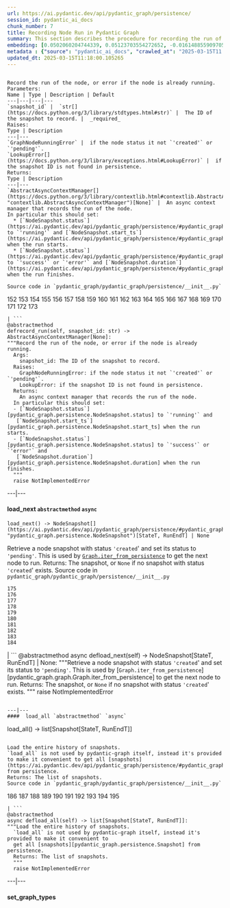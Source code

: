 ```yaml
---
url: https://ai.pydantic.dev/api/pydantic_graph/persistence/
session_id: pydantic_ai_docs
chunk_number: 7
title: Recording Node Run in Pydantic Graph
summary: This section describes the procedure for recording the run of a node in Pydantic Graph, including required parameters like snapshot ID, potential errors such as GraphNodeRunningError and LookupError, and the return type which is an async context manager. It specifies that the node's status should be updated to 'running' during the recording.
embedding: [0.0502060204744339, 0.05123703554272652, -0.016148855909705162, -0.07961240410804749, 0.020037580281496048, 0.014355783350765705, 0.018199682235717773, -0.03938034549355507, -0.010876103304326534, 0.004073635675013065, 0.019163457676768303, 0.006432646419852972, 0.03034774586558342, -0.049668096005916595, 0.0051326691173017025, 0.015532487072050571, -0.03465111926198006, 0.020474642515182495, 0.042495809495449066, 0.03953723981976509, 0.027478830888867378, -0.02566334418952465, 0.015510073862969875, -0.0012208300177007914, 0.00936880148947239, 0.004681599326431751, 0.013190287165343761, 0.06419198215007782, 0.023287523537874222, -0.049040522426366806, -0.009452852420508862, -0.014378197491168976, -0.031446002423763275, 0.024968529120087624, 0.013885102234780788, -0.0003880320000462234, -0.03738555312156677, 0.022828049957752228, 0.0011339780176058412, 0.01212565042078495, 0.025282317772507668, -0.0377889946103096, 0.029697757214307785, -0.008085634559392929, 0.004614359233528376, -0.0011171679943799973, -0.006830484140664339, 0.06674710661172867, 0.022749602794647217, -0.009458455257117748, -0.043638892471790314, -0.030549466609954834, -0.01006361749023199, 0.03489766642451286, -0.03922345116734505, -0.0071722883731126785, -0.030840840190649033, 0.003597351023927331, -0.022895289584994316, -0.018804844468832016, 0.039111386984586716, -0.0025831444654613733, -0.005320381373167038, 0.03693728521466255, -0.019353972747921944, 0.020922910422086716, -0.005743434187024832, 0.05213357135653496, -0.039066560566425323, -0.054509393870830536, 0.026246093213558197, 0.005269951187074184, -0.06764364242553711, -0.058409325778484344, -0.0012558508897200227, 0.005482878535985947, 0.02915983460843563, 0.04440094903111458, 0.011184287257492542, -0.029428796842694283, -0.0028072786517441273, 0.025058183819055557, -0.019510865211486816, 0.01005801372230053, 0.015532487072050571, -0.03967171907424927, -0.0344269834458828, -0.04630608856678009, 0.008522695861756802, -0.01478163804858923, 0.020889289677143097, -0.04045619070529938, -0.025909891352057457, 0.0575127899646759, 0.03142358735203743, -0.009828276932239532, 0.0417337529361248, -0.023265110328793526, -0.03570454940199852, -0.0008951352210715413, 0.017011770978569984, -0.026918495073914528, -0.018580710515379906, -0.008741226978600025, 0.017191078513860703, 0.05168530344963074, 0.01915225200355053, 0.01934276521205902, 0.0033452000934630632, -0.014086822979152203, -0.09341906011104584, -0.032858047634363174, 0.024296127259731293, 0.014366989955306053, -0.043683718889951706, -0.05684038624167442, -0.044244054704904556, -0.0037570465356111526, 0.02008240856230259, 0.003734633093699813, -0.0445578433573246, 0.00883087981492281, -0.010926533490419388, 0.010041204281151295, 0.025461623445153236, 0.00511305732652545, -0.04310097172856331, 0.010472661815583706, -0.0490853488445282, -0.0031799012795090675, 0.04872673377394676, -0.03870794549584389, 0.005253140814602375, -0.062354084104299545, 0.008113651536405087, 0.025125423446297646, -0.04570092633366585, 0.018121235072612762, -0.04563368484377861, -0.0036898062098771334, -0.03175979107618332, -0.018659157678484917, -0.002326791174709797, 0.02499094232916832, 0.000546676863450557, 0.06970568001270294, -0.01257391832768917, 0.025573691353201866, -0.009581728838384151, 0.038663119077682495, 0.04588023200631142, 0.052537012845277786, -0.021595312282443047, -0.01873760297894478, 0.014333370141685009, -0.004373414907604456, 0.00533719127997756, 0.03314942121505737, -0.03615281730890274, -0.026201266795396805, -0.020653950050473213, 0.03108738735318184, -0.003846700070425868, -0.038214851170778275, 0.01629454270005226, -0.011262734420597553, -0.0744573175907135, -0.03377699479460716, -0.02629091963171959, -0.04670953005552292, 0.0025187060236930847, -0.01599196158349514, -0.027209868654608727, 0.021023770794272423, 0.050519805401563644, 0.0018308947328478098, -0.06674710661172867, 0.0007077732007019222, -0.025013355538249016, -0.0031602897215634584, -0.010573522187769413, 0.00976103637367487, -0.039447586983442307, -0.020059993490576744, -0.038954492658376694, -0.034270089119672775, -0.006606350187212229, 0.021359970793128014, -0.022861668840050697, 0.0184798501431942, -0.015633348375558853, 0.029540862888097763, 0.011111443862318993, 0.007060221396386623, 0.0063093723729252815, -0.01370579469949007, 0.020732397213578224, 0.0485026016831398, 0.02038498781621456, 0.04500611126422882, -0.002419246593490243, 0.03299252688884735, 0.02164013870060444, -0.012910119257867336, 0.02566334418952465, -0.04433370754122734, -0.03149082884192467, -0.045499205589294434, -0.008556315675377846, -0.01587989553809166, 0.003216323209926486, -0.03994068130850792, -0.036578670144081116, 0.023511657491326332, 0.01029895804822445, 0.048771560192108154, -0.06854017823934555, 0.007990377955138683, 0.011498074978590012, 0.016462642699480057, -0.0032975717913359404, 0.023892685770988464, 0.007917533628642559, -0.006163685582578182, 0.0265150535851717, 0.003333993488922715, -0.01249547116458416, -0.019398799166083336, 0.01934276521205902, 0.05217839777469635, -0.02611161209642887, -0.0068697077222168446, -0.027434002608060837, 0.0006391321658156812, 0.008113651536405087, -0.040859632194042206, -0.03812519460916519, -0.02123669721186161, 0.016451437026262283, -0.002329592825844884, 0.0027988734655082226, 0.02781503088772297, -0.024968529120087624, 0.031670134514570236, 0.018995357677340508, -0.015016978606581688, 0.0013574116164818406, -0.0727538987994194, 0.026716774329543114, 0.036982111632823944, 0.014837672002613544, 0.007878310978412628, 0.003129471093416214, 0.016541089862585068, -0.0038971302565187216, -0.05854380503296852, 0.015218699350953102, -0.006427043117582798, -0.021886685863137245, 0.04339234530925751, 0.06616435945034027, 0.021965133026242256, -0.03848380967974663, -0.00016258470714092255, 0.020407402887940407, -0.018009169027209282, 0.032925285398960114, -0.005073833744972944, -0.0008566121687181294, -0.04561127349734306, 0.004093247465789318, 0.028308125212788582, 0.018580710515379906, -0.023287523537874222, -0.012742018327116966, 0.013683381490409374, -0.04440094903111458, 0.014131649397313595, 0.0059003280475735664, -0.0023337954189628363, 0.038954492658376694, -0.014804051257669926, 0.007934344001114368, 0.08046410977840424, 0.01811002753674984, 0.010500678792595863, 0.003841096768155694, 0.031849443912506104, 0.05280597507953644, 0.008035204373300076, 0.01766175962984562, -0.033261489123106, 0.04440094903111458, -0.013750622048974037, 0.027949512004852295, -0.042226847261190414, 0.022491848096251488, -0.0014288543025031686, 0.03487525135278702, 0.012629951350390911, 0.021102217957377434, -0.02967534400522709, -0.03119945526123047, -0.006102048791944981, 0.0084610590711236, 0.033866651356220245, -0.026021959260106087, -0.01743762567639351, 0.03196151182055473, -0.011464455164968967, -0.00915027130395174, 0.00922311469912529, -0.02915983460843563, -0.018950531259179115, -0.028801221400499344, 0.04108376428484917, 0.030370159074664116, -0.04525265842676163, 0.03588385507464409, -0.017897101119160652, -0.022828049957752228, -0.06275752186775208, 0.06002308800816536, 0.05563006177544594, -0.009172684513032436, -0.014916119165718555, -0.04576816409826279, -0.012988566420972347, 0.03344079479575157, 0.03303735330700874, -0.012775639072060585, -0.04670953005552292, -0.03518904000520706, 0.023870272561907768, 0.03971654921770096, -0.032521843910217285, 0.0027932701632380486, -7.757138519082218e-05, 0.006931344512850046, 0.03942517191171646, -0.031333934515714645, -0.00030520750442519784, -0.04957844316959381, -0.06181615963578224, -0.014535090886056423, 0.025394383817911148, 0.022749602794647217, 0.03465111926198006, -0.05388181656599045, -0.008102444931864738, 0.018199682235717773, 0.010651969350874424, 0.003939155489206314, 0.054464567452669144, -0.012641158886253834, 0.0046563842333853245, -0.010041204281151295, -0.028352953493595123, -0.023668551817536354, 0.02420647442340851, -0.05500248819589615, -0.025237489491701126, -0.01703418605029583, -0.025820238515734673, -0.022155648097395897, -0.042047541588544846, -0.023489244282245636, -0.012035996653139591, 0.016485055908560753, -0.0009000381687656045, 0.04359406605362892, 0.0279270987957716, 0.03875277191400528, 0.002020007697865367, 0.009576126001775265, -0.014120442792773247, 0.006057221908122301, -0.007777450140565634, 0.03440457209944725, 0.0338442362844944, 0.024856463074684143, 0.00016057101311162114, 0.03267873823642731, -0.02287287637591362, -0.007362802512943745, 0.005205512512475252, -0.023085802793502808, 0.0009322574478574097, 6.728398147970438e-05, 0.03182702884078026, 0.003244339954108, -0.029316728934645653, -0.024520261213183403, -0.014916119165718555, 0.0242513008415699, -0.004236132837831974, 0.011744622141122818, 0.01486008521169424, 0.0530301071703434, -0.0007249334594234824, -0.00033970311051234603, 0.014770431444048882, 0.0023828246630728245, 0.013683381490409374, -0.012685985304415226, -0.015588521026074886, 0.029585689306259155, 0.019421212375164032, 0.020205682143568993, 0.008864500559866428, 0.04206995293498039, 0.021998753771185875, -0.004902931395918131, -0.03870794549584389, -0.01576782763004303, -0.03028050623834133, 0.014165270142257214, -0.00723392516374588, -0.02781503088772297, 0.014479056932032108, -0.016193682327866554, -0.060605838894844055, -0.025865064933896065, -0.02443060837686062, -0.011061013676226139, 0.05217839777469635, -0.009548109024763107, -0.05567488819360733, 0.014714398421347141, -0.04742675647139549, 0.023040976375341415, 0.015678174793720245, 0.055316273123025894, -0.009402422234416008, 0.04675435647368431, -0.025752998888492584, -0.006068428512662649, -0.0172134917229414, -0.006281355861574411, -0.004855303093791008, 0.014176476746797562, -0.02555127814412117, 0.003810278372839093, 0.048592254519462585, -0.012618744745850563, -0.02272718958556652, -0.045947473496198654, -0.021774619817733765, 0.03570454940199852, -0.029518449679017067, 0.0169221181422472, 0.011520488187670708, -0.042047541588544846, -0.013044599443674088, -0.019096218049526215, -0.005928344558924437, 0.0682263970375061, -0.026313332840800285, 0.05926103517413139, -0.04998188465833664, -0.003373216837644577, -0.0008664180641062558, 0.0037598481867462397, 0.03090807981789112, 0.010836879722774029, 0.006460662931203842, 0.01644022949039936, 0.011178684420883656, -0.008573126047849655, 0.03290287405252457, 0.031042560935020447, -0.00983387976884842, 0.018614329397678375, 0.027792617678642273, 0.012685985304415226, -0.012831672094762325, 0.006331786047667265, 0.0380803681910038, 0.0397837869822979, -0.005541713442653418, -0.04417681321501732, -0.0023856263142079115, -0.006561523303389549, 0.018322955816984177, 0.020015167072415352, 0.036690738052129745, 0.033373553305864334, -0.0026699963491410017, -0.02000396139919758, 0.01019249390810728, -0.03823726251721382, 0.046619873493909836, 0.013761828653514385, -0.009273544885218143, 0.017359180375933647, 0.0242513008415699, -0.047068141400814056, -0.0434371717274189, 0.027389176189899445, -0.0281960591673851, -0.028913287445902824, -0.019107425585389137, -0.03718383237719536, 0.04186823591589928, -0.027658136561512947, -0.0699298158288002, 0.008976567536592484, 0.012248924002051353, -0.00017361631034873426, 0.008769243024289608, -0.03377699479460716, 0.013392006978392601, 0.017583314329385757, -0.010293354280292988, 0.010383008047938347, -0.006421439349651337, -0.01929793879389763, 0.024385780096054077, 0.018872084096074104, -0.03893207758665085, -0.04778537154197693, -0.04670953005552292, -0.022402195259928703, -0.005272752605378628, -0.009766640141606331, -0.020317748188972473, 0.02837536670267582, -0.011357991024851799, 0.007334785535931587, -0.039111386984586716, 0.021337557584047318, -0.03478559851646423, -0.003846700070425868, 0.012360990978777409, -0.03729590028524399, -0.01644022949039936, -0.004000792279839516, -0.022077200934290886, -0.009648969396948814, 0.024744395166635513, 0.0008250933606177568, 0.018647950142621994, -0.012921325862407684, -0.0031658930238336325, -0.016384197399020195, -0.002539718523621559, 0.04845777526497841, -0.023309936746954918, -0.009789053350687027, -0.005855501163750887, 0.01478163804858923, 0.007065824698656797, 0.01502818614244461, -0.05652659758925438, 0.0207211896777153, 0.02149445191025734, -0.008276148699223995, -0.001367217511869967, 0.020328955724835396, 0.04635091498494148, -0.009794656187295914, -0.012999773025512695, 0.031109800562262535, 0.005636970512568951, -0.00013421775656752288, 0.07696761935949326, 0.028128819540143013, 0.018210887908935547, -0.02149445191025734, -0.0003339246613904834, 0.005743434187024832, -0.01539800688624382, 0.027052976191043854, 0.002154488116502762, -0.014960945583879948, 0.008276148699223995, -0.02200995944440365, -0.021953927353024483, -0.0284874327480793, -0.0070770313031971455, -0.018457436934113503, -0.04361648112535477, 0.023377178236842155, 0.025080597028136253, -0.0338442362844944, 0.042159609496593475, -0.0242513008415699, 0.01818847469985485, 0.008180891163647175, -0.026134025305509567, 0.0010975562036037445, 0.013660968281328678, 0.022032374516129494, -0.019690172746777534, 0.03357527405023575, -4.56147754448466e-05, 0.0011381804943084717, 0.012058409862220287, -0.0620402954518795, 0.014109236188232899, 0.00885329395532608, 0.03137876093387604, -0.0024234489537775517, 0.00786710437387228, 0.003476878860965371, 0.007693400140851736, 0.01145324856042862, -0.01881605014204979, -0.027052976191043854, 0.0063093723729252815, 0.006623160094022751, 0.00983948353677988, -0.019062597304582596, -0.012641158886253834, -0.014714398421347141, 0.006578333210200071, -0.03090807981789112, 0.03902173042297363, 0.06858500838279724, -0.06441611796617508, 0.0019513667793944478, 0.013560107909142971, 0.02391509898006916, 0.006046014837920666, 0.01158772874623537, -0.018793636932969093, -0.029473623260855675, 0.010859292931854725, -0.01886087656021118, 0.009217510931193829, 0.008141668513417244, -0.019331559538841248, 0.03574937582015991, 0.01517387293279171, -0.026358161121606827, 0.014826465398073196, 0.029989130795001984, -0.0009434641106054187, 0.014736811630427837, 0.015924721956253052, 0.034202851355075836, 0.017101425677537918, -0.01814364828169346, 0.005866707768291235, 0.02510301023721695, -0.01167738251388073, -0.028621913865208626, 0.03137876093387604, 0.001994792837649584, -0.0355476550757885, -0.04303373023867607, -0.029473623260855675, 0.024946115911006927, -0.0019331559306010604, -0.0026097605004906654, -0.028218472376465797, -0.014714398421347141, -0.02729952335357666, -0.035121798515319824, 0.015521280467510223, -0.05123703554272652, 0.0024780817329883575, 0.01113946083933115, 0.02112463116645813, -0.01342562772333622, -0.010685589164495468, -0.00556132523342967, 0.0011795052560046315, 0.0017846671398729086, 0.024721981957554817, 0.011610141955316067, 0.024968529120087624, 0.08248131722211838, -0.004659185651689768, -0.0075645227916538715, 0.010315768420696259, 0.010539902374148369, 0.007032204885035753, 0.029742583632469177, 0.025371970608830452, -0.03429250419139862, 0.004353803116828203, -0.04913017526268959, 0.030594293028116226, 0.04415440186858177, -0.02617885358631611, 0.0036589878145605326, 0.009105443954467773, 0.0005904530407860875, -0.006342992652207613, -0.002183905802667141, -0.013369593769311905, -0.000687811232637614, -0.006415836047381163, -0.00018771224131342024, 0.02956327609717846, -0.01587989553809166, 0.031177042052149773, 0.021561691537499428, -0.0013027789536863565, -0.014400610700249672, -0.032006338238716125, -0.025932306423783302, 0.002705017337575555, -0.015947135165333748, 0.014423023909330368, -0.004555523861199617, 0.012596331536769867, 0.04292166233062744, -0.04823363944888115, -0.0360855758190155, 0.02413923293352127, -0.01717987284064293, 0.010696795769035816, -0.02543921023607254, -0.02911500819027424, -0.00028034261777065694, -0.0033031750936061144, -0.00750288600102067, -0.010310164652764797, 0.001539520570077002, 0.024340953677892685, -0.02978741005063057, 0.0029529656749218702, 0.020631536841392517, -0.020037580281496048, 0.01418768335133791, 0.017135044559836388, -0.008130460977554321, -0.00890932697802782, -0.030930494889616966, -0.01266357209533453, -0.03258908540010452, 0.011402818374335766, -0.011313164606690407, 0.0049589648842811584, -0.02889087423682213, 0.017135044559836388, -0.020990150049328804, 0.004098850768059492, -0.012529091909527779, -0.004003593698143959, -0.021987546235322952, -0.0076261600479483604, 0.0036870045587420464, -0.016204889863729477, -0.008029601536691189, 0.03433733060956001, -0.019779827445745468, 0.019421212375164032, -0.012506677769124508, 0.005424043163657188, -0.0070770313031971455, -0.047023314982652664, 0.040299296379089355, 0.010607142001390457, 0.002573338570073247, 0.0059227412566542625, -0.06069549173116684, 0.031670134514570236, -0.01930914632976055, -0.023825446143746376, -0.027165042236447334, 0.0245426744222641, -0.02022809535264969, -0.014972152188420296, -0.03931310772895813, 0.006499886512756348, 0.0018238906050100923, -0.00974422600120306, -0.030325332656502724, -0.009693795815110207, 0.01150928158313036, 0.05262666568160057, 0.03588385507464409, 0.008780449628829956, 0.03915621340274811, -0.04227167367935181, 0.0019849869422614574, -0.007654176559299231, 0.003485284047201276, 0.005771450698375702, 0.006544713396579027, 0.004328588023781776, 0.029585689306259155, 0.014602331444621086, -0.0024976935237646103, -0.027344349771738052, -0.013179080560803413, 0.024609914049506187, -0.06127823889255524, -0.037699341773986816, 0.03565972298383713, 0.0055361101403832436, 0.011077824048697948, -0.02246943488717079, -0.010920929722487926, -0.09350871294736862, -0.007116254884749651, 0.002944560721516609, -0.049040522426366806, 0.016597123816609383, 0.012764432467520237, -0.01830054260790348, -0.012966153211891651, 0.015442833304405212, -0.040590669959783554, -0.011811862699687481, -0.012092029675841331, -0.0031799012795090675, -0.02859950065612793, 0.038326915353536606, -0.010836879722774029, 0.0011746023083105683, -0.011251527816057205, 0.034830424934625626, -0.013694588094949722, -0.01948845200240612, 0.015364387072622776, -0.049892231822013855, 0.021147044375538826, -0.0030398175586014986, -0.005146677140146494, 0.005236330907791853, -0.028958113864064217, -0.00361696258187294, -0.0013994367327541113, 0.006365405861288309, -0.013223906978964806, -0.018401402980089188, 0.01173341553658247, -0.027613310143351555, 0.041599273681640625, 0.04005274921655655, 0.04198030009865761, 0.013190287165343761, 0.0022063192445784807, 0.013347180560231209, -0.016059203073382378, 0.005199909210205078, -0.007990377955138683, 0.02729952335357666, -0.006662383675575256, 0.0017258318839594722, 0.022379782050848007, -0.02938396856188774, 0.012988566420972347, 0.02127031795680523, -0.023758206516504288, 0.019499659538269043, -0.018233302980661392, 0.06786777824163437, 0.030101198703050613, -0.03198392316699028, -0.028240885585546494, -0.025394383817911148, 0.025640930980443954, -0.008645969443023205, 0.031333934515714645, 0.004530308768153191, -0.005550118628889322, 0.005295166280120611, -0.0009868900524452329, 0.014490264467895031, -0.011834275908768177, 0.025932306423783302, -0.020396195352077484, 0.0023337954189628363, 0.0018154855351895094, 0.0017174269305542111, -0.009452852420508862, 0.03205116465687752, 0.032858047634363174, 0.013403214514255524, -0.034942492842674255, -0.012876499444246292, -0.02606678567826748, 0.05213357135653496, 0.028846047818660736, 0.03005637228488922, -0.005662185605615377, -0.007906327024102211, -0.01545403990894556, 0.0024696767795830965, -0.02685125544667244, 0.027344349771738052, 0.01212565042078495, -0.02160651981830597, 0.02967534400522709, 0.020967736840248108, -0.023870272561907768, -0.051640477031469345, -0.01855829730629921, 0.046844009310007095, -0.021135836839675903, 0.013279940001666546, -0.0017622536979615688, 0.0029249489307403564, -0.02205478772521019, -0.0014197488781064749, 0.02465474233031273, -0.043795786798000336, 0.0012894710525870323, 0.02729952335357666, -0.004460266791284084, -0.025304730981588364, 0.05289562791585922, 0.012562711723148823, 0.0059003280475735664, 0.0030538260471075773, 0.011598935350775719, 0.007911930792033672, -0.01320149376988411, 0.019869480282068253, 0.003838295117020607, 0.01629454270005226, -0.009217510931193829, -0.02075481042265892, -0.005219521000981331, 0.013773035258054733, 0.034942492842674255, -0.005160685628652573, -0.005855501163750887, 0.005418439861387014, -0.035345934331417084, -0.020698776468634605, 0.03500973433256149, 0.013739415444433689, 0.04437853395938873, -0.052492186427116394, 0.03850622475147247, -0.008545109070837498, -0.006483076605945826, 0.007945550605654716, -0.04783019796013832, -0.011486868374049664, -0.009940343908965588, -0.019443625584244728, -0.02718745544552803, -0.0035469208378344774, -0.051192209124565125, -0.031625308096408844, 0.019331559538841248, 0.041375137865543365, -0.025596104562282562, -0.021584104746580124, -0.01409802958369255, -0.015947135165333748, 0.010142064653337002, -0.0014372593723237514, 0.07737106084823608, -0.03063911944627762, 0.057288654148578644, 0.0017006167909130454, 0.0349649079144001, -0.01570058800280094, -0.00396156869828701, -0.027613310143351555, -0.004897328093647957, -0.041263073682785034, 0.007217115256935358, 0.01143643818795681, 0.007586936466395855, -0.0036477812100201845, 0.0016151657328009605, -0.020878084003925323, -0.026873668655753136, -0.025909891352057457, 0.004194107837975025, 0.014669571071863174, 0.04827846586704254, 0.02696332149207592, 0.0727538987994194, 0.046395741403102875, 0.013616141863167286, -0.012898912653326988, -0.0006937648286111653, -0.027232283726334572, 0.025528864935040474, 0.02123669721186161, 0.039626892656087875, 0.05652659758925438, -0.01311184000223875, -0.004622763954102993, 0.02402716688811779, -0.02662712149322033, 0.007015394512563944, 0.05137151479721069, 0.01979103311896324, -0.008483472280204296, 0.05441973730921745, -0.0284874327480793, 0.0007984774420037866, 0.015330766327679157, -0.015666967257857323, 0.004062429070472717, 0.008948550559580326, 0.029070181772112846, 0.002322588814422488, -0.024677155539393425, -0.02391509898006916, 0.00037752572097815573, 0.017729001119732857, -0.016339369118213654, 0.024049580097198486, -0.026940908282995224, 0.023197870701551437, -0.013392006978392601, -0.01500577200204134, 0.02053067646920681, -0.01881605014204979, -0.0490853488445282, 0.026873668655753136, 0.012394610792398453, -0.031446002423763275, 0.02391509898006916, -0.02492370270192623, -0.016899704933166504, -0.0027386373840272427, 0.006163685582578182, 0.004365009721368551, -0.0369597002863884, 0.03379940986633301, -0.010926533490419388, 0.04056825861334801, 0.050519805401563644, -0.008954154327511787, 0.0010499277850612998, 0.02707538940012455, -0.023780619725584984, -0.015431626699864864, 0.015375593677163124, -0.000483639189042151, 0.0265150535851717, -0.0015787439187988639, 0.015375593677163124, 0.006208512000739574, -0.011027393862605095, 0.0029613706283271313, -0.04451301693916321, -0.015779035165905952, 0.03760968893766403, 0.011923929676413536, 0.027949512004852295, 0.03998550772666931, 0.012327371165156364, 0.028465019538998604, 0.00556132523342967, -0.020463434979319572, -0.0035777392331510782, -0.029742583632469177, 0.006757640745490789, 0.019107425585389137, -0.010584728792309761, -0.0034460604656487703, 0.02301856316626072, 0.021438417956233025, -0.015162666328251362, 0.03225288540124893, -0.006040411535650492, 0.010427835397422314, -0.0036814012564718723, 0.0037710547912865877, -0.016003169119358063, 0.006533506326377392, 0.02346683107316494, 0.02115825191140175, -0.03489766642451286, 0.008696399629116058, -0.026761600747704506, -0.008746829815208912, -0.031109800562262535, -0.01923069916665554, -0.037811409682035446, -0.01639540307223797, -0.03310459479689598, -0.014736811630427837, -0.022480642423033714, 0.0025271109770983458, -0.01900656521320343, -0.010993773117661476, -0.01545403990894556, -0.015095425769686699, -0.008752433583140373, -0.029989130795001984, -0.011744622141122818, 0.004401431884616613, 0.0149497389793396, 0.012685985304415226, 0.015297146514058113, -0.05607832968235016, 0.021707380190491676, 0.05105772987008095, -0.004250141326338053, 0.03265632688999176, -0.030101198703050613, -0.052492186427116394, -0.0007956757326610386, -0.02685125544667244, -0.03205116465687752, 0.01554369367659092, 0.009228718467056751, -0.008797260001301765, -0.02004878781735897, -0.027232283726334572, -0.004505093675106764, 0.00185751065146178, -0.011867895722389221, 0.012685985304415226, -0.024856463074684143, 0.02736676298081875, 0.019533280283212662, 0.06867466121912003, 0.01545403990894556, -0.008903724141418934, -0.03397871553897858, 0.03158048167824745, -0.003017404116690159, 0.021875480189919472, 0.00943043828010559, 0.014131649397313595, 0.014086822979152203, 0.013358387164771557, -0.028218472376465797, -0.01000198069959879, 0.011879103258252144, -0.015252320095896721, 0.001041522715240717, 0.01249547116458416, -0.010920929722487926, 0.04274235665798187, -0.009301561862230301, 0.018289335072040558, 0.0007970766164362431, -0.01472560502588749, -0.004065230488777161, -0.021561691537499428, -0.022693568840622902, -0.016686776652932167, -0.03588385507464409, 0.022043580189347267, 0.023870272561907768, 0.00476845121011138, -0.028173645958304405, 0.013268733397126198, -0.018457436934113503, 0.04175616800785065, 0.06706089526414871, 0.015050599351525307, -0.005079437047243118, 0.011968756094574928, 0.006146875210106373, -0.0210125632584095, 0.008438645862042904, 0.02120307832956314, 0.005928344558924437, -0.05150599777698517, -0.030325332656502724, 0.04321303963661194, 0.0033087783958762884, -0.0010128056164830923, 0.009335181675851345, -0.02443060837686062, 0.02149445191025734, -0.013604934327304363, -0.014613538049161434, -0.011778242886066437, 0.04581299424171448, 0.02803916484117508, -0.008320975117385387, -0.009979567490518093, -0.005258744116872549, -0.022525468841195107, 0.016485055908560753, -0.005311976186931133, 0.031109800562262535, 0.00043531027040444314, 0.0028941305354237556, -0.03456146642565727, -0.005309174302965403, 0.00476845121011138, -0.019880687817931175, 0.015140253119170666, 0.0035413175355643034, -0.03328390046954155, -0.000876924314070493, 0.032925285398960114, 0.031849443912506104, 0.015823861584067345, -0.023220283910632133, -0.01143643818795681, 0.009245527908205986, -0.007609349675476551, 0.010097237303853035, -0.0030005942098796368, 0.006326182745397091, 0.009525695815682411, -0.009660176001489162, 0.004986981861293316, 0.0011129655176773667, -0.005945154931396246, 0.006522299721837044, 0.0030538260471075773, -0.0023141836281865835, 0.03684763237833977, -0.006085238419473171, 0.01446785032749176, -0.030885666608810425, 0.0007501485524699092, 0.014837672002613544, -0.01243943814188242, -0.00509624695405364, -0.015308353118598461, 0.007911930792033672, -0.011968756094574928, -0.0033171833492815495, 0.0094472486525774, -0.01195754949003458, 0.015106632374227047, -0.0025383178144693375, -0.009531298652291298, 0.013829068280756474, -0.01150928158313036, -0.021953927353024483, -0.01424371637403965, 0.010013187304139137, 0.02034016139805317, 0.03323907405138016, 0.00297537911683321, -0.0496232695877552, 0.024296127259731293, -0.05464387312531471, -0.02097894437611103, 0.015902308747172356, -0.0009805862791836262, -0.015285939909517765, 0.01685487851500511, 0.018580710515379906, 0.0029221472796052694, 0.005227925721555948, 0.024385780096054077, 0.040142402052879333, 0.044131986796855927, 0.004524705465883017, -0.03543558716773987, -0.033014941960573196, -0.012450644746422768, 0.01545403990894556, 0.02436336688697338, 0.017247112467885017, 0.026089198887348175, 0.024946115911006927, 0.03305976837873459, 0.024946115911006927, 0.0010555310873314738, -0.017493659630417824, 0.028330540284514427, -0.009351992048323154, 0.012473057955503464, -0.026784013956785202, -0.013470454141497612, 0.001986387651413679, 0.005342794582247734, 0.0013223907444626093, 0.011744622141122818, -0.03693728521466255, -0.0025327142793685198, 0.02685125544667244, -0.010562315583229065, 0.003633772721514106, 0.006992981303483248, 0.018468642607331276, -0.00750288600102067, 0.007267545443028212, -0.017493659630417824, -0.02112463116645813, 0.010416628792881966, -0.024228887632489204, 0.020508263260126114, 0.0025215076748281717, -0.0394924134016037, 0.002085847081616521, 0.011016187258064747, 0.018177269026637077, -0.0006531405379064381, -0.016675570979714394, 0.0013034794246777892, -0.012854086235165596, 0.03619764372706413, 0.009660176001489162, -0.013156666420400143, -0.01000198069959879, 0.007614952977746725, 0.01426613051444292, 0.011245924048125744, 0.030997734516859055, 0.015633348375558853, -0.001542322221212089, -0.03366493061184883, 0.005737830884754658, 0.01195754949003458, 0.0036645911168307066, -0.09261217713356018, 0.04612677916884422, 0.020743602886795998, -0.033597689121961594, -0.011049807071685791, -0.010427835397422314, -0.000343905616318807, -0.01737038604915142, -0.006942551117390394, -0.02402716688811779, 0.06472990661859512, -0.006836087442934513, 0.014624744653701782, 0.028868461027741432, 0.006858500652015209, 0.023153044283390045, 0.008808466605842113, 0.00907742790877819, 0.01960051991045475, 0.013010979630053043, 0.010803259909152985, -0.004832889884710312, -0.03774416819214821, -0.011100237257778645, -0.028465019538998604, 0.006427043117582798, -0.009643365629017353, 0.0009434641106054187, 0.008819673210382462, -0.011800656095147133, 0.0022035175934433937, 0.002084446372464299, -0.026896081864833832, 0.03128910809755325, -0.015935927629470825, 0.015969548374414444, -0.005782657768577337, -0.005199909210205078, -0.00720590865239501, 0.0012509479420259595, 0.02194271981716156, 0.02048584818840027, -0.009682589210569859, 0.010270941071212292, 0.014232509769499302, 0.006724020466208458, -0.026313332840800285, 0.00777184683829546, 0.03684763237833977, 0.015857482329010963, 0.049040522426366806, -0.0007655577501282096, -0.0006632966105826199, -0.004331389907747507, -0.021662551909685135, -0.016171269118785858, 0.008836483582854271, -0.007357199210673571, -0.006141271907836199, 0.01602558232843876, -0.005872311070561409, 0.00743004260584712, 0.013089426793158054, 0.04590264707803726, -0.0034516637679189444, 0.003476878860965371, -0.0044238450936973095, 0.015868688002228737, -0.012170476838946342, -0.015162666328251362, -0.013044599443674088, 0.03140117600560188, 0.024116819724440575, -0.03034774586558342, 0.026380574330687523, -0.008724416606128216, -0.014288543723523617, 0.01539800688624382, -0.05370251089334488, -0.0031406779307872057, -0.023959925398230553, -0.0024920899886637926, -0.014972152188420296, 0.03850622475147247, -0.03875277191400528, -0.022480642423033714, 0.00777184683829546, 0.009901120327413082, 0.0245426744222641, -0.017829861491918564, -0.0095929354429245, 0.03565972298383713, 0.009155874140560627, -0.011632555164396763, 0.023937512189149857, -0.029473623260855675, 0.03830450400710106, -0.0030482225120067596, -0.017908308655023575, -0.02893570065498352, -0.002076041419059038, 0.022334953770041466, -0.005073833744972944, 0.00349088734947145, 0.005712615791708231, -0.0014323564246296883, 0.010326975025236607, 0.013302354142069817, 0.022032374516129494, 0.03915621340274811, -0.008657176047563553, -0.014826465398073196, 0.012484264560043812, -0.037766583263874054, -0.019578106701374054, 0.015409213490784168, -0.005314778070896864, 0.008763640187680721, 0.05092324689030647, 0.0225702952593565, 0.04054584354162216, -0.03514421358704567, -0.02543921023607254, 0.005961964838206768, -0.004409836605191231, 0.00013518083142116666, -0.02127031795680523, -0.0301684383302927, 0.009497678838670254, -0.0020634338725358248, 0.017616933211684227, 0.0005064028082415462, 0.05706452205777168, -0.02060912363231182, 0.0016922118375077844, 0.02770296484231949, -0.021225491538643837, 0.018457436934113503, -0.04612677916884422, -0.0002083745930576697, -0.013212700374424458, 0.010052410885691643, -0.02499094232916832, -0.02413923293352127, -0.0026910090819001198, 0.011845482513308525, -0.009038204327225685, 0.02409440651535988, -0.009452852420508862, -0.040859632194042206, -0.010422231629490852, 0.034673530608415604, -0.001309783197939396, -0.025752998888492584, -0.00217550084926188, 0.004841294605284929, 0.003983981907367706, -0.014232509769499302, -0.028285712003707886, 0.023511657491326332, 0.016003169119358063, -0.04742675647139549, -0.0059955851174890995, -0.012080823071300983, 0.024004753679037094, 0.04393026605248451, -0.007816674187779427, 0.0369597002863884, 0.020071201026439667, 0.020553089678287506, -0.006438249722123146, -0.029002942144870758, 0.025461623445153236, 0.047471582889556885, 0.000970080029219389, -0.007004187908023596, 0.009021393954753876, 0.04005274921655655, 0.019062597304582596, 0.023377178236842155, 0.01919707842171192, 0.019286731258034706, 0.0023169852793216705, 0.029742583632469177, 0.0014806853141635656, -0.010943342931568623, 0.012842878699302673, 0.003107057884335518, 0.009251131676137447, -0.00011723259376594797, -0.0033059767447412014, -0.021875480189919472, -0.013279940001666546, 0.0009525695932097733, 0.009245527908205986, -0.01743762567639351, 0.010276544839143753, 0.027120215818285942, 0.009256734512746334, 0.007446852512657642, 0.009234321303665638, -0.0003967872471548617, -0.009032600559294224, -0.015644554048776627, 0.03034774586558342, 0.002947362372651696, 0.022256508469581604, -0.010489472188055515, -0.009385611861944199, -0.028016751632094383, 0.013941136188805103, 0.028958113864064217, 0.00784469023346901, -0.019555693492293358, -0.03678039088845253, -0.0011914123315364122, -0.003913940396159887, -0.0031014543492347, -0.007222718559205532, 0.006264545954763889, -0.061054106801748276, 0.0169221181422472, 0.002880122046917677, -0.025013355538249016, -0.011296354234218597, 0.010203701443970203, 0.023601312190294266, 0.011621348559856415, 0.011811862699687481, 8.680815517436713e-05, -0.03028050623834133, -0.009570522233843803, -0.008124858140945435, -0.037363141775131226]
metadata : {"source": "pydantic_ai_docs", "crawled_at": "2025-03-15T11:18:00.105265", "url_path": "/api/pydantic_graph/persistence/", "chunk_size": 4821}
updated_dt: 2025-03-15T11:18:00.105265
---
```

```

Record the run of the node, or error if the node is already running.
Parameters:
Name | Type | Description | Default  
---|---|---|---  
`snapshot_id` |  `str[](https://docs.python.org/3/library/stdtypes.html#str)` |  The ID of the snapshot to record. |  _required_  
Raises:
Type | Description  
---|---  
`GraphNodeRunningError` |  if the node status it not `'created'` or `'pending'`.  
`LookupError[](https://docs.python.org/3/library/exceptions.html#LookupError)` |  if the snapshot ID is not found in persistence.  
Returns:
Type | Description  
---|---  
`AbstractAsyncContextManager[](https://docs.python.org/3/library/contextlib.html#contextlib.AbstractAsyncContextManager "contextlib.AbstractAsyncContextManager")[None]` |  An async context manager that records the run of the node.  
In particular this should set:
  * [`NodeSnapshot.status`](https://ai.pydantic.dev/api/pydantic_graph/persistence/#pydantic_graph.persistence.NodeSnapshot.status) to `'running'` and [`NodeSnapshot.start_ts`](https://ai.pydantic.dev/api/pydantic_graph/persistence/#pydantic_graph.persistence.NodeSnapshot.start_ts) when the run starts.
  * [`NodeSnapshot.status`](https://ai.pydantic.dev/api/pydantic_graph/persistence/#pydantic_graph.persistence.NodeSnapshot.status) to `'success'` or `'error'` and [`NodeSnapshot.duration`](https://ai.pydantic.dev/api/pydantic_graph/persistence/#pydantic_graph.persistence.NodeSnapshot.duration) when the run finishes.

Source code in `pydantic_graph/pydantic_graph/persistence/__init__.py`
```
152
153
154
155
156
157
158
159
160
161
162
163
164
165
166
167
168
169
170
171
172
173
```
| ```
@abstractmethod
defrecord_run(self, snapshot_id: str) -> AbstractAsyncContextManager[None]:
"""Record the run of the node, or error if the node is already running.
  Args:
    snapshot_id: The ID of the snapshot to record.
  Raises:
    GraphNodeRunningError: if the node status it not `'created'` or `'pending'`.
    LookupError: if the snapshot ID is not found in persistence.
  Returns:
    An async context manager that records the run of the node.
  In particular this should set:
  - [`NodeSnapshot.status`][pydantic_graph.persistence.NodeSnapshot.status] to `'running'` and
   [`NodeSnapshot.start_ts`][pydantic_graph.persistence.NodeSnapshot.start_ts] when the run starts.
  - [`NodeSnapshot.status`][pydantic_graph.persistence.NodeSnapshot.status] to `'success'` or `'error'` and
   [`NodeSnapshot.duration`][pydantic_graph.persistence.NodeSnapshot.duration] when the run finishes.
  """
  raise NotImplementedError

```
  
---|---  
####  load_next `abstractmethod` `async`
```
load_next() -> NodeSnapshot[](https://ai.pydantic.dev/api/pydantic_graph/persistence/#pydantic_graph.persistence.NodeSnapshot "pydantic_graph.persistence.NodeSnapshot")[StateT, RunEndT] | None

```

Retrieve a node snapshot with status `'created`' and set its status to `'pending'`.
This is used by [`Graph.iter_from_persistence`](https://ai.pydantic.dev/api/pydantic_graph/graph/#pydantic_graph.graph.Graph.iter_from_persistence) to get the next node to run.
Returns: The snapshot, or `None` if no snapshot with status `'created`' exists.
Source code in `pydantic_graph/pydantic_graph/persistence/__init__.py`
```
175
176
177
178
179
180
181
182
183
184
```
| ```
@abstractmethod
async defload_next(self) -> NodeSnapshot[StateT, RunEndT] | None:
"""Retrieve a node snapshot with status `'created`' and set its status to `'pending'`.
  This is used by [`Graph.iter_from_persistence`][pydantic_graph.graph.Graph.iter_from_persistence]
  to get the next node to run.
  Returns: The snapshot, or `None` if no snapshot with status `'created`' exists.
  """
  raise NotImplementedError

```
  
---|---  
####  load_all `abstractmethod` `async`
```
load_all() -> list[](https://docs.python.org/3/library/stdtypes.html#list)[Snapshot[](https://ai.pydantic.dev/api/pydantic_graph/persistence/#pydantic_graph.persistence.Snapshot "pydantic_graph.persistence.Snapshot")[StateT, RunEndT]]

```

Load the entire history of snapshots.
`load_all` is not used by pydantic-graph itself, instead it's provided to make it convenient to get all [snapshots](https://ai.pydantic.dev/api/pydantic_graph/persistence/#pydantic_graph.persistence.Snapshot) from persistence.
Returns: The list of snapshots.
Source code in `pydantic_graph/pydantic_graph/persistence/__init__.py`
```
186
187
188
189
190
191
192
193
194
195
```
| ```
@abstractmethod
async defload_all(self) -> list[Snapshot[StateT, RunEndT]]:
"""Load the entire history of snapshots.
  `load_all` is not used by pydantic-graph itself, instead it's provided to make it convenient to
  get all [snapshots][pydantic_graph.persistence.Snapshot] from persistence.
  Returns: The list of snapshots.
  """
  raise NotImplementedError

```
  
---|---  
####  set_graph_types